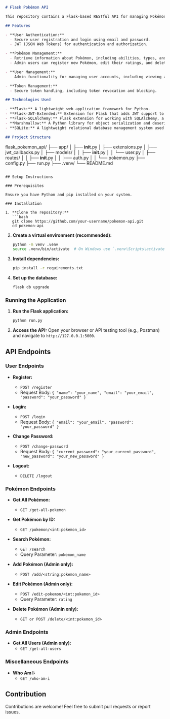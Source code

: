 ```markdown
# Flask Pokémon API

This repository contains a Flask-based RESTful API for managing Pokémon data. With this API, users can register, log in, and perform various operations related to Pokémon, such as retrieving information about specific Pokémon, registering new Pokémon, and managing user accounts.

## Features

- **User Authentication:**
  - Secure user registration and login using email and password.
  - JWT (JSON Web Tokens) for authentication and authorization.

- **Pokémon Management:**
  - Retrieve information about Pokémon, including abilities, types, and images.
  - Admin users can register new Pokémon, edit their ratings, and delete Pokémon from the database.

- **User Management:**
  - Admin functionality for managing user accounts, including viewing all users.

- **Token Management:**
  - Secure token handling, including token revocation and blocking.

## Technologies Used

- **Flask:** A lightweight web application framework for Python.
- **Flask-JWT-Extended:** Extension for Flask that adds JWT support to applications.
- **Flask-SQLAlchemy:** Flask extension for working with SQLAlchemy, a popular SQL toolkit and Object-Relational Mapping (ORM) library for Python.
- **Marshmallow:** A Python library for object serialization and deserialization.
- **SQLite:** A lightweight relational database management system used for storing Pokémon and user data.

## Project Structure

```
flask_pokemon_api/
├── app/
│   ├── __init__.py
│   ├── extensions.py
│   ├── jwt_callbacks.py
│   ├── models/
│   │   ├── __init__.py
│   │   └── user.py
│   ├── routes/
│   │   ├── __init__.py
│   │   ├── auth.py
│   │   └── pokemon.py
├── config.py
├── run.py
├── .venv/
└── README.md
```

## Setup Instructions

### Prerequisites

Ensure you have Python and pip installed on your system.

### Installation

1. **Clone the repository:**
   ```bash
   git clone https://github.com/your-username/pokemon-api.git
   cd pokemon-api
   ```

2. **Create a virtual environment (recommended):**
   ```bash
   python -m venv .venv
   source .venv/bin/activate  # On Windows use `.venv\Scripts\activate`
   ```

3. **Install dependencies:**
   ```bash
   pip install -r requirements.txt
   ```

4. **Set up the database:**
   ```bash
   flask db upgrade
   ```

### Running the Application

1. **Run the Flask application:**
   ```bash
   python run.py
   ```

2. **Access the API:**
   Open your browser or API testing tool (e.g., Postman) and navigate to `http://127.0.0.1:5000`.

## API Endpoints

### User Endpoints

- **Register:**
  - `POST /register`
  - Request Body: `{ "name": "your_name", "email": "your_email", "password": "your_password" }`

- **Login:**
  - `POST /login`
  - Request Body: `{ "email": "your_email", "password": "your_password" }`

- **Change Password:**
  - `POST /change-password`
  - Request Body: `{ "current_password": "your_current_password", "new_password": "your_new_password" }`

- **Logout:**
  - `DELETE /logout`

### Pokémon Endpoints

- **Get All Pokémon:**
  - `GET /get-all-pokemon`

- **Get Pokémon by ID:**
  - `GET /pokemon/<int:pokemon_id>`

- **Search Pokémon:**
  - `GET /search`
  - Query Parameter: `pokemon_name`

- **Add Pokémon (Admin only):**
  - `POST /add/<string:pokemon_name>`

- **Edit Pokémon (Admin only):**
  - `POST /edit-pokemon/<int:pokemon_id>`
  - Query Parameter: `rating`

- **Delete Pokémon (Admin only):**
  - `GET or POST /delete/<int:pokemon_id>`

### Admin Endpoints

- **Get All Users (Admin only):**
  - `GET /get-all-users`

### Miscellaneous Endpoints

- **Who Am I:**
  - `GET /who-am-i`

## Contribution

Contributions are welcome! Feel free to submit pull requests or report issues.
```

